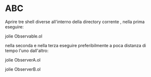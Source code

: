 # ABC
Aprire tre shell diverse all'interno della directory corrente , nella prima eseguire:

jolie Observable.ol

nella seconda e nella terza eseguire preferibilmente a poca distanza di tempo l'uno dall'altro:

jolie ObserverA.ol

jolie ObserverB.ol
